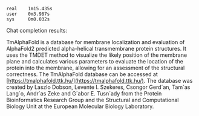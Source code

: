 ```
real    1m15.435s
user    0m3.987s
sys     0m0.032s
```

Chat completion results:

 TmAlphaFold is a database for membrane localization and evaluation of AlphaFold2 predicted alpha-helical transmembrane protein structures. It uses the TMDET method to visualize the likely position of the membrane plane and calculates various parameters to evaluate the location of the protein into the membrane, allowing for an assessment of the structural correctness. The TmAlphaFold database can be accessed at [https://tmalphafold.ttk.hu/](https://tmalphafold.ttk.hu/). The database was created by Laszlo Dobson, Levente I. Szekeres, Csongor Gerd´an, Tam´as Lang´o, Andr´as Zeke and G´abor E. Tusn´ady from the Protein Bioinformatics Research Group and the Structural and Computational Biology Unit at the European Molecular Biology Laboratory.
